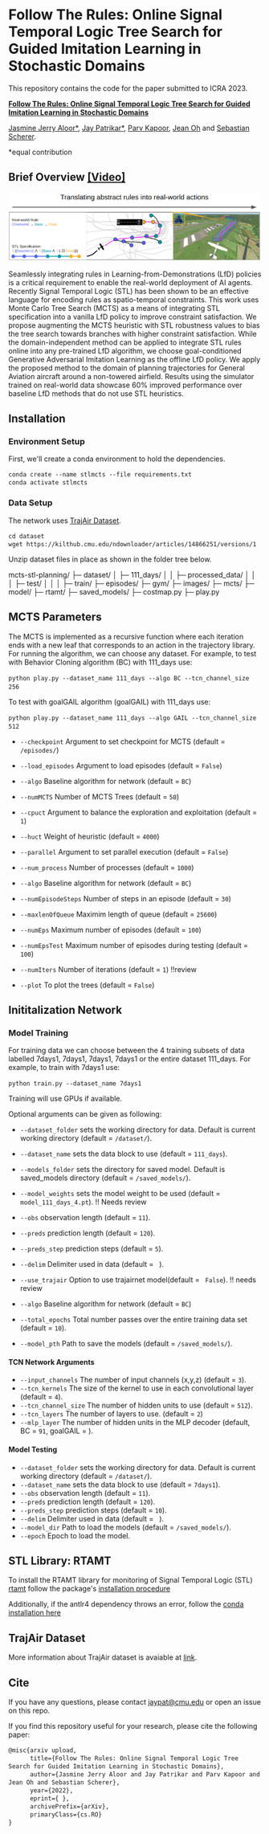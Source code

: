 # Follow The Rules: Online Signal Temporal Logic Tree Search for Guided Imitation Learning in Stochastic Domains

This repository contains the code for the paper submitted to ICRA 2023. 

[**Follow The Rules: Online Signal Temporal Logic Tree Search for Guided Imitation Learning in Stochastic Domains**](https://arxiv.org/abs/) 

[Jasmine Jerry Aloor*](https://jaroan.github.io/jasminejerrya/), [Jay Patrikar*](https://jaypatrikar.me/), [Parv Kapoor](https://bradymoon.com/), [Jean Oh](https://www.cs.cmu.edu/~./jeanoh/) and [Sebastian Scherer](https://www.ri.cmu.edu/ri-faculty/sebastian-scherer/).

*equal contribution

## Brief Overview [[Video]](https://youtu.be/fiFCwc57MQs)

![Figure Overview](images/summary_fig1.png)

Seamlessly integrating rules in Learning-from-Demonstrations (LfD) policies is a critical requirement to enable the real-world deployment of AI agents.
Recently Signal Temporal Logic (STL) has been shown to be an effective language for encoding rules as spatio-temporal constraints. 
This work uses Monte Carlo Tree Search (MCTS) as a means of integrating STL specification into a vanilla LfD policy to improve constraint satisfaction. We propose augmenting the MCTS heuristic with STL robustness values to bias the tree search towards branches with higher constraint satisfaction. While the domain-independent method can be applied to integrate STL rules online into any pre-trained LfD algorithm, we choose goal-conditioned Generative Adversarial Imitation Learning as the offline LfD policy. We apply the proposed method to the domain of planning trajectories for General Aviation aircraft around a non-towered airfield. Results using the simulator trained on real-world data showcase 60\% improved performance over baseline LfD methods that do not use STL heuristics.

## Installation
### Environment Setup

First, we'll create a conda environment to hold the dependencies.

```
conda create --name stlmcts --file requirements.txt
conda activate stlmcts
```

### Data Setup

The network uses [TrajAir Dataset](https://theairlab.org/trajair/).

```
cd dataset
wget https://kilthub.cmu.edu/ndownloader/articles/14866251/versions/1
```

Unzip dataset files in place as shown in the folder tree below.

mcts-stl-planning/
├─ dataset/
│  ├─ 111_days/
│  │  ├─ processed_data/
│  │  │  ├─ test/
│  │  │  ├─ train/
├─ episodes/
├─ gym/
├─ images/
├─ mcts/
├─ model/
├─ rtamt/
├─ saved_models/
├─ costmap.py
├─ play.py


## MCTS Parameters

The MCTS is implemented as a recursive function where each iteration ends with a new leaf that corresponds to an action in the trajectory library.  For running the algorithm, we can choose any dataset. 
For example, to test with Behavior Cloning algorithm (BC) with 111_days use: 

`python play.py --dataset_name 111_days --algo BC --tcn_channel_size 256`

To test with goalGAIL algorithm (goalGAIL) with 111_days use: 

`python play.py --dataset_name 111_days --algo GAIL --tcn_channel_size 512`

- `--checkpoint` Argument to set checkpoint for MCTS (default = `/episodes/`)
- `--load_episodes` Argument to load episodes (default = `False`)
- `--algo` Baseline algorithm for network (default = `BC`)

- `--numMCTS` Number of MCTS Trees (default = `50`)
- `--cpuct` Argument to balance the exploration and exploitation (default = `1`)
- `--huct` Weight of heuristic  (default = `4000`)
- `--parallel` Argument to set parallel execution (default = `False`)
- `--num_process` Number of processes (default = `1000`)
- `--algo` Baseline algorithm for network (default = `BC`)

- `--numEpisodeSteps` Number of steps in an episode (default = `30`)
- `--maxlenOfQueue` Maximim length of queue (default = `25600`)
- `--numEps` Maximum number of episodes  (default = `100`)
- `--numEpsTest` Maximum number of episodes  during testing (default = `100`)
- `--numIters` Number of iterations (default = `1`) !!review
- `--plot` To plot the trees (default = `False`)

## Inititalization Network

### Model Training

For training data we can choose between the 4 training subsets of data labelled 7days1, 7days1, 7days1, 7days1 or the entire dataset 111_days. For example, to train with 7days1 use: 

`python train.py --dataset_name 7days1`

Training will use GPUs if available.

Optional arguments can be given as following:

- `--dataset_folder` sets the working directory for data. Default is current working directory (default = `/dataset/`). 
- `--dataset_name` sets the data block to use (default = `111_days`).
- `--models_folder` sets the directory for saved model. Default is saved_models directory (default = `/saved_models/`). 
- `--model_weights` sets the model weight to be used (default = `model_111_days_4.pt`). !! Needs review
- `--obs` observation length (default = `11`).
- `--preds` prediction length (default = `120`).
- `--preds_step` prediction steps (default = `5`).
- `--delim` Delimiter used in data (default = ` `).
- `--use_trajair` Option to use trajairnet model(default = ` False`). !! needs review

- `--algo` Baseline algorithm for network (default = `BC`)
- `--total_epochs` Total number passes over the entire training data set (default = `10`).
<!-- - `--evaluate` Test the model at every epoch (default = `True`). -->
<!-- - `--save_model` Save the model at every epoch (default = `True`). -->
- `--model_pth` Path to save the models (default = `/saved_models/`).

#### TCN Network Arguments

- `--input_channels` The number of input channels (x,y,z) (default = `3`).
- `--tcn_kernels` The size of the kernel to use in each convolutional layer (default = `4`).
- `--tcn_channel_size` The number of hidden units to use (default = `512`).
- `--tcn_layers` The number of layers to use. (default = `2`)
- `--mlp_layer`  The number of hidden units in the MLP decoder (default, BC = `91`, goalGAIL = ).

#### Model Testing

<!-- `python test.py --dataset_name 7days1 --epoch 1` -->

<!-- Optional arguments can be given as following: -->

- `--dataset_folder` sets the working directory for data. Default is current working directory (default = `/dataset/`). 
- `--dataset_name` sets the data block to use (default = `7days1`).
- `--obs` observation length (default = `11`).
- `--preds` prediction length (default = `120`).
- `--preds_step` prediction steps (default = `10`).
- `--delim` Delimiter used in data (default = ` `).
- `--model_dir` Path to load the models (default = `/saved_models/`).
- `--epoch` Epoch to load the model. 


## STL Library: RTAMT

To install the RTAMT library for monitoring of Signal Temporal Logic (STL) [rtamt](https://github.com/nickovic/rtamt) follow the package's [installation procedure](https://github.com/nickovic/rtamt#installation)

Additionally, if the antlr4 dependency throws an error, follow the [conda installation here](https://anaconda.org/conda-forge/antlr4-python3-runtime)

## TrajAir Dataset

More information about TrajAir dataset is avaiable at [link](https://theairlab.org/trajair/).

## Cite
If you have any questions, please contact [jaypat@cmu.edu](mailto:jaypat@cmu.edu) or open an issue on this repo. 

If you find this repository useful for your research, please cite the following paper:

```
@misc{arxiv upload,
      title={Follow The Rules: Online Signal Temporal Logic Tree Search for Guided Imitation Learning in Stochastic Domains}, 
      author={Jasmine Jerry Aloor and Jay Patrikar and Parv Kapoor and Jean Oh and Sebastian Scherer},
      year={2022},
      eprint={ },
      archivePrefix={arXiv},
      primaryClass={cs.RO}
}
```
